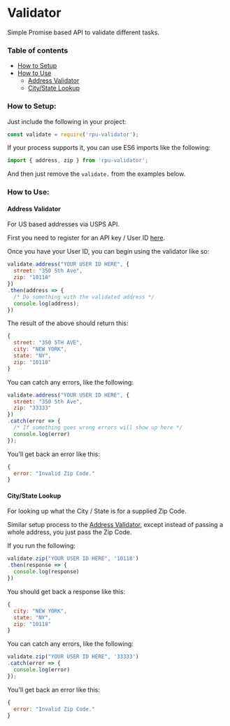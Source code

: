 # Validator

Simple Promise based API to validate different tasks.

### Table of contents
  * [How to Setup](#how-to-setup)
  * [How to Use](#how-to-use)
    * [Address Validator](#address-validator)
    * [City/State Lookup](#citystate-lookup)

### How to Setup:

Just include the following in your project:

```javascript
const validate = require('rpu-validator');
```

If your process supports it, you can use ES6 imports like the following:

```javascript
import { address, zip } from 'rpu-validator';
```

And then just remove the `validate.` from the examples below.

### How to Use:

#### Address Validator

For US based addresses via USPS API.

First you need to register for an API key / User ID [here](https://www.usps.com/business/web-tools-apis/welcome.htm).

Once you have your User ID, you can begin using the validator like so:

```javascript
validate.address("YOUR USER ID HERE", {
  street: "350 5th Ave",
  zip: "10118"
})
.then(address => {
  /* Do something with the validated address */
  console.log(address);
})
```

The result of the above should return this:

```javascript
{
  street: "350 5TH AVE",
  city: "NEW YORK",
  state: "NY",
  zip: "10118"
}
```

You can catch any errors, like the following:

```javascript
validate.address("YOUR USER ID HERE", {
  street: "350 5th Ave",
  zip: "33333"
})
.catch(error => {
  /* If something goes wrong errors will show up here */
  console.log(error)
});
```

You'll get back an error like this:

```javascript
{
  error: "Invalid Zip Code."
}
```

#### City/State Lookup
For looking up what the City / State is for a supplied Zip Code.

Similar setup process to the [Address Validator](#address-validator), except instead of passing a whole address, you just pass the Zip Code.

If you run the following:

```javascript
validate.zip("YOUR USER ID HERE", '10118')
.then(response => {
  console.log(response)
})
```

You should get back a response like this:

```javascript
{
  city: "NEW YORK",
  state: "NY",
  zip: "10118"
}
```

You can catch any errors, like the following:

```javascript
validate.zip("YOUR USER ID HERE", '33333')
.catch(error => {
  console.log(error)
});
```

You'll get back an error like this:

```javascript
{
  error: "Invalid Zip Code."
}
```